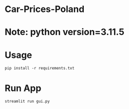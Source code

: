# Car-Prices-Poland
# Note: python version=3.11.5
# Usage
```
pip install -r requirements.txt
```  
# Run App
```
streamlit run gui.py
```


